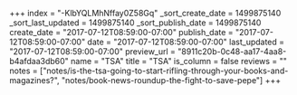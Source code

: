 +++
index = "-KlbYQLMhNffay0Z58Gq"
_sort_create_date = 1499875140
_sort_last_updated = 1499875140
_sort_publish_date = 1499875140
create_date = "2017-07-12T08:59:00-07:00"
publish_date = "2017-07-12T08:59:00-07:00"
date = "2017-07-12T08:59:00-07:00"
last_updated = "2017-07-12T08:59:00-07:00"
preview_url = "8911c20b-0c48-aa17-4aa8-b4afdaa3db60"
name = "TSA"
title = "TSA"
is_column = false
reviews = ""
notes = ["notes/is-the-tsa-going-to-start-rifling-through-your-books-and-magazines?", "notes/book-news-roundup-the-fight-to-save-pepe"]
+++

